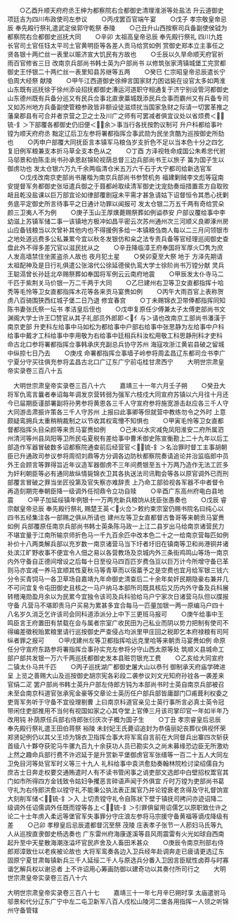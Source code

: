 <!-- { "loadSidebar": true } -->
　　○乙酉升顺天府府丞王绅为都察院右佥都御史清理淮浙等处盐法  升云道御史项廷吉为四川布政使司左参议
　　○丙戌罢百官端午宴
　　○戊子  孝宗敬皇帝忌辰  奉先殿行祭礼遣武定侯郭守乾祭  泰陵
　　○己丑升山西按察司兵备副使侯钺为都察院右佥都御史巡抚大同
　　○辛卯  太祖高皇帝忌辰  奉先殿行祭礼  四川九姓长官司土官任钰太平司土官黄明臣等各差人贡马给赏如例  赏御史郑本立主事任之贤各银十两纻丝一表里以赈济宣大饥民有方故也
　　○壬辰以久旱命顺天府官祈雨百官修省三日  改南京兵部尚书韩士英为户部尚书  以修筑张家湾镇城堡工完赏都御史王忬银二十两纻丝一表里知县苏继等五两
　　○癸巳  仁宗昭皇帝忌辰遣长宁伯周大经祭  献陵
　　○甲午江西道御史徐绅言国家财力困诎毙在设官太多如两淮山东既有巡抚徐于徐州添设招抚都御史漕运河道职守相通复于济宁别设管河都御史山东德州既有兵备分巡又有民兵佥事北直隶藁城既添民兵佥事而霸州又有兵备专司又如苏州地方兵备副使管粮参政皆非额设徒滋烦扰当国家急财之际请一切罢革推之藩臬郡县有可合并者京营之卫之士及川广之师有可罢减者俱宜议处以省烦费＜锍-釒＞下部覆各都御史仍旧便＜余＞事当行各抚按酌议制可  升户科都给事叶镗为顺天府府丞  黜定辽后卫左参将署都指挥佥事武勋为民坐贪酷为巡按御史所劾也
　　○丙申户部覆大同抚臣言本镇军马粮刍岁支折色不足以当本色十分之四乞复旧例军粮兼支本折马草全支本色从之
　　○丁酉  方泽视牲命成国公朱希忠代驸马邬景和伯陈圭尚书孙承恩赵锦轮视荫总督三边兵部尚书王以旅子  簧为国子生以御虏功也  发太仓银六万九千余两临清仓米五万六千石于大宁都司给新选官军
　　○戊戌改南京吏部尚书屠楷为南京兵部尚书参赞机务  福建剿贼李文彪等寇南安提督军务都御史张垣遣兵御之于聂都岭取续清军御史沈宠劾奏烜措置乖方自取败衄且乾没盐课以巨万部宜论如律部覆剧寇未平需才甚急请姑下诏督恒令其悉心抚剿务底平定御史所言待事平之日通计功罪以闻报可  发太仓银二万五千两有奇给赏朵颜三卫夷人不为例
　　○庚子玉山王厚熼薨赐祭葬如例谥恭安  户部议覆给事中李幼滋上苏镇军储二事一该镇地方极冲如昌平密云次苏州通州次三河顺义良卿涿州房山应备钱粮当以次曾补其他内也不得援例多给一本镇粮刍商人每以二三月问领银市之地处道远费多公私兼累今宜以秋冬发银仿和籴之法专责兵备等官经理巡阅御史查盘此外不得多差冗官以滋民扰从之
　　○辛丑降临漳王府奉国将军厚火□隽为庶人发高墙禁住坐匿盗杀人故也  夜月犯土星
　　○癸卯夏至大祭  地于  方泽先期请  太祖配神及是日行礼俱遣公张溶代公徐延德侯仇鸾大学士徐阶尚书万镗分献  灵兵王聪滆曾长孙廷北卒赐祭葬如奉国将军例云云南府地震
　　○甲辰发太仆寺马二千匹于紫荆关马价银一万二千两于大同
　　○乙巳建州右卫等卫女直都指挥十哈秃等毛怜等卫女直都指挥木花等各来贡马宴赉如例
　　○丙午大雨百官上表称贺  虏八百骑围狭西红城子堡二日乃退  修宜春宫
　　○丁未赐锦衣卫带俸都指挥同知陈书妻张氏祭一坛书  孝洁皇后侄也
　　○戊申复原任少傅兼太子太傅吏部尚书文渊阁大学士许王□赞官从其子礼部员外郎即＜亻与＞请也改南京工部尚书潘潢于南京吏部  升吏科左给事中马如松为都给事中户部右给事中张思静为左给事中户科给事中戴才工科给事中李用敬为右给事中廷相兵科汝松用敬工科思静刑科才吏科  命古北口参将署都指挥佥事韩承庆充副总兵协守苏州  海寇攻浙江黄岩县破之留城中纵掠七日乃去
　　○庚戌  命署都指挥佥事墙子岭参将周孟昌辽东都司佥书李广宁夏分守买往俱充参将孟昌古北口广辽东广宁前屯桂甘肃西宁
　　大明世宗肃皇帝实录卷三百八十五


　大明世宗肃皇帝实录卷三百八十六
　　嘉靖三十一年六月壬子朔
　　○癸丑大将军仇鸾言曩者奉诏每年调发京营转弱为强军六枝戍大同宣府苏镇以六月往十月还今已屇期臣谨部署副将孙男参将黄恩各三千人守宣府参将施宽游击赵应各三千人守大同游击肃振许策各三千人守苏州  上报曰此事卿等但就营中教练勿令之外时  上意颇疑鸾拥兵太重稍稍裁制之以节收其权鸾懵不知惧也
　　○甲寅毛怜等卫女直都督都指挥头目朵颜等来贡马宴赉如例
　　○己未以水灾减免凤阳淮安二府所属泗州清河等州县凤阳等卫所民屯夏税有差给事中曹禾御史陈宣衡勘上二十九年以后工部造作军器冒破数多诏都察院通查前后经营官＜锍-釒＞名治罪时督工主事胡朝臣已升通政司参议参将周彻刘鼎等方分调各边防秋都察院奏请追论并治监临郎中员外王会顾言等罪得旨近年议造军器御虏不三年间费银至五十万两乃造作无法工匠多为奸利朝臣等必有通同故纵情毙锦衣卫其各执送法司讯鞫会等各以原官调外已而刑部覆言冒破之罪当坐匠役第及官失察亦难辞责  上乃命工部验视各军器不中者督令再造刻期完奉朝臣降一级调外任彻鼎令立功自赎
　　○辛酉广东高州府电白县地震
　　○甲子加延绥镇年例银十一万两充新兵粮饷从抚臣张愚奏也
　　○戊辰  睿宗献皇帝忌辰  奉先殿行祭礼  赐楚王英＜火佥＞敕约束宗室仍赐书院名曰纯心以四书五经集注各一部赐之俱从所请也  建州左等卫女直都督古鲁哥等来朝贡马宴赉如例  兵部覆原任南京兵部尚书韩士英条陈马政一上江二县岁出马给南京诸营民力不堪宜量于江南所输京师折色马一千九百余匹中改本色二十之一给南京营每匹如例补价十八两类解兵部以充岁数一南京诸营马当下圩者圩旧在镇南等卫和尚港铜井诸处滨江旷野收事不便宜令人佃之易以各营教场及京城内外三条街鸡鸣山等场一南京内外守备自正德间增设之后每十日至役马四百匹岁费刍豆以巨万计今所增守备已革则马亦宜减一养马宜顺其性夏秋马等青草而以宿藁予之是空费也宜月给军银三钱六分令买青饲马一各卫草场自嘉靖九年命御史清查后二十余年矣奸民期隐豪右兼并几不可问宜复令屯田御史且核之一马户纳马本部所司既具核后又历内外守备及兵科展转稽淹勋盈月余以为民累今宜独令该司及兵科验给马户宁家次日诸营马队但以牒报守备  凡营马不堪即责马户买易为累甚多宜合每马一匹量加银一两一原编马户四十八名岁久消乏乞许该司会同科道添派分上中下三更班马报可
　　○庚午给事中王鸣臣言王府置田有禁载在会与属者宗室广收民田为己私业而阴以势力把制有使司不得编差徵税贻累粮里请行巡按御史严查侵占均派里甲庄回之税即乞本府禄粮有司阿纵者罪之报可
　　○甲戌建州左等卫都指挥哈远克里哈等来朝贡马宴赉如例  命原任分守宣府东路参将署指挥佥事孙实充左参将分守山西太原等处  筑顺义县城命工部户部共发银一万六千两巡抚都御史发本县赃罚银充工费
　　○乙亥给大同宣府二镇太仆马共千匹
　　○丙子巡抚湖广都御史屠大山以恭刊  御制承天府庙学碑进呈  上览之善赐大山及巡按御史胡宗宪各彩段二袭参议刘文光知府孙铨各一袭差来官绢二疋  罢户部尚书韩士英升户部左侍郎方钝为本部尚书时士英自南京兵部被召未至会南京科道官张承宪金豪等交章论士英历任户部兵部皆庸鄙门□甫葺利权委之吏胥军务听于守备不宜役理剔曹  上曰南京科道官亲见士英行事所言必真士英令冠带闲住吏部推用不当何有视国如家之心其夺堂上官俸三月该司掌印官一年如半年乃改用钝  补荫原任兵部右侍郎张衍庆次子概为国子生
　　○丁丑  孝宗睿皇后忌辰  奉先殿行祭礼遣王田伯蒋祭  裕陵  未封妃王氏薨诏追封为恭僖丽妃丧葬仪俱视怀荣郑贤妃例仍以其父王顷为锦衣卫指挥佥事大将军鸾自言前在大同督兵出寨四次斩获首级八十夥夺获驼马牛骡九百九十余获功人员已勘实久之尚未募缘恐边臣无所激劝  上然之趣命兵部行费不许迟延于是升赏新平堡御虏官军张缙等一百二十五人大同左卫免目河等处官军时义等三十九人  礼科给事中袁洪愈劾奏翰林院检讨梁绍儒自为庶吉士日奔走权要交通贿遣时人有不读书管闲事之诮吏部文选郎中白壁招权鬻官其门如市所得四方金钱致令姑妇争攫恶言碎语声闻于外俱宜  斤时万镗为吏部尚书葛守礼为右侍郎洪愈以镗守礼不能秉公执法表正属官乃并论镗衰老贪得及守礼督饷宣大刻削军储＜锍-釒＞入  上切责镗守礼令自陈状下壁于镇抚司拷问亦迹诏降二级调外任诏儒调外任既而镗等各上＜锍-釒＞引罪俱留用诏儒乞以原职致仕许之  论二十士年虏入柔远等堡官军失事罪分守庄浪左参将马宗援守备黄福等谪戍降级有差
　　○己卯  孝穆皇后忌辰遣都督沉至祭  茂陵  庄表孝子张节一人莭妇马氏等九人从巡按直隶御史杨选奏也  广东雷州府海康遂溪等县风雨震雷有火光如球自西南起升至中天星散海潮涨溢坏官民庐舍及人畜田禾甚众
　　○庚辰令南京刑部右侍郎郑漳致仕以老疾被论故也  大将军鸾奏各边入卫兵经年赴调奔走已疲请更选辽东固原宁夏甘肃每镇新兵三千人延绥二千人与原选兵分番入卫因言臣赋性卤莽与时寡谐乞解兵权以谢忌者  上不许诏用心筹画防御以建奇功以其奏付所司行之
　　大明世宗肃皇帝实录卷三百八十六


大明世宗肃皇帝实录卷三百八十七
　　嘉靖三十一年七月辛巳朔时享  太庙遣驸马邬景和代分辽东广宁中左二屯卫新军八百人戍松山陵河二堡各用指挥一人领之听锦州守备管辖
